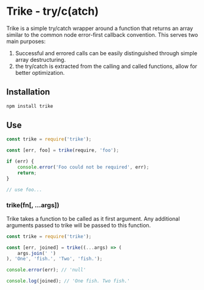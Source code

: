# Trike - try/c(atch)

Trike is a simple try/catch wrapper around a function that returns an array similar to the common node error-first callback convention. This serves two main purposes:

1. Successful and errored calls can be easily distinguished through simple array destructuring.
2. the try/catch is extracted from the calling and called functions, allow for better optimization.

## Installation

~~~bash
npm install trike
~~~

## Use

~~~javascript
const trike = require('trike');

const [err, foo] = trike(require, 'foo');

if (err) {
	console.error('Foo could not be required', err);
	return;
}

// use foo...
~~~

### trike(fn[, ...args])

Trike takes a function to be called as it first argument. Any additional arguments passed to trike will be passed to this function.

~~~javascript
const trike = require('trike');

const [err, joined] = trike((...args) => (
	args.join(' ')
), 'One', 'fish.', 'Two', 'fish.');

console.error(err); // 'null'

console.log(joined); // 'One fish. Two fish.'
~~~